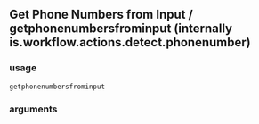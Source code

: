 
## Get Phone Numbers from Input / getphonenumbersfrominput (internally is.workflow.actions.detect.phonenumber)


### usage
`getphonenumbersfrominput `

### arguments

